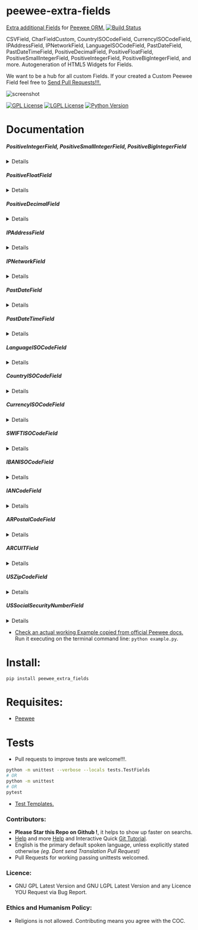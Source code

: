 # peewee-extra-fields

[Extra additional Fields](http://docs.peewee-orm.com/en/latest/peewee/models.html#creating-a-custom-field) for [Peewee ORM.](http://docs.peewee-orm.com) [![Build Status](https://travis-ci.org/juancarlospaco/peewee-extra-fields.svg?branch=master)](https://travis-ci.org/juancarlospaco/peewee-extra-fields)

CSVField, CharFieldCustom, CountryISOCodeField, CurrencyISOCodeField, IPAddressField, IPNetworkField, LanguageISOCodeField, PastDateField, PastDateTimeField, PositiveDecimalField, PositiveFloatField, PositiveSmallIntegerField, PositiveIntegerField, PositiveBigIntegerField, and more. Autogeneration of HTML5 Widgets for Fields.

We want to be a hub for all custom Fields. If your created a Custom Peewee Field feel free to [Send Pull Requests!!!.](https://github.com/juancarlospaco/peewee-extra-fields/compare)

![screenshot](https://source.unsplash.com/IClZBVw5W5A/800x400 "Illustrative Photo by https://unsplash.com/@toddquackenbush")

[![GPL License](http://img.shields.io/badge/license-GPL-blue.svg)](http://opensource.org/licenses/GPL-3.0)
[![LGPL License](http://img.shields.io/badge/license-LGPL-blue.svg)](http://opensource.org/licenses/LGPL-3.0)
[![Python Version](https://img.shields.io/badge/Python-3-brightgreen.svg)](http://python.org)


# Documentation

##### PositiveIntegerField, PositiveSmallIntegerField, PositiveBigIntegerField
<details>

`peewee_extra_fields.PositiveSmallIntegerField()`

`peewee_extra_fields.PositiveIntegerField()`

`peewee_extra_fields.PositiveBigIntegerField()`

**Description:** [`IntegerField`](http://docs.peewee-orm.com/en/latest/peewee/models.html#field-types-table) subclass but only accepts **Positive** values (>= 0).

**Arguments:** None (should take the same `*args` and `**kwargs` as `IntegerField`)

**Keyword Arguments:** None (should take the same `*args` and `**kwargs` as `IntegerField`).

**Returns:** `int`.

**Base Class:** `IntegerField`, `SmallIntegerField`, `BigIntegerField`.

**Type:** `<class 'type'>`.

**Source Code file:** https://github.com/juancarlospaco/peewee-extra-fields/blob/master/peewee_extra_fields.py

| State              | OS          | Description |
| ------------------ |:-----------:| -----------:|
| :white_check_mark: | **Linux**   | Works Ok    |
| :white_check_mark: | **Os X**    | Works Ok    |
| :white_check_mark: | **Windows** | Works Ok    |

**Usage Example:**

```python
>>> from peewee_extra_fields import PositiveIntegerField  # its the same with PositiveSmallIntegerField and PositiveBigIntegerField
>>> PositiveIntegerField().db_value(1)
1
>>> PositiveIntegerField().db_value(0)
0
>>> PositiveIntegerField().db_value(-1)
Traceback (most recent call last):
  File "<stdin>", line 1, in <module>

ValueError: PositiveIntegerField Value is not a Positive Integer (valid values must be Integers >=0): -1.

```
</details>


##### PositiveFloatField
<details>

`peewee_extra_fields.PositiveFloatField(round_by: int=None)`

**Description:** [`FloatField`](http://docs.peewee-orm.com/en/latest/peewee/models.html#field-types-table) subclass but only accepts **Positive** values (>= 0).
Optionally it can round Floats using Pythons `round()` with `round_by` integer argument.

**Arguments:**
- `round()` round `float` using Pythons `round()`, optional, defaults to `None`, integer type, positive value.

**Keyword Arguments:** None (should take the same `*args` and `**kwargs` as `FloatField`).

**Returns:** `float`.

**Base Class:** `FloatField`.

**Type:** `<class 'type'>`.

**Source Code file:** https://github.com/juancarlospaco/peewee-extra-fields/blob/master/peewee_extra_fields.py

| State              | OS          | Description |
| ------------------ |:-----------:| -----------:|
| :white_check_mark: | **Linux**   | Works Ok    |
| :white_check_mark: | **Os X**    | Works Ok    |
| :white_check_mark: | **Windows** | Works Ok    |

**Usage Example:**

```python
>>> from peewee_extra_fields import PositiveFloatField
>>> PositiveFloatField().db_value(1.0)
1.0
>>> PositiveFloatField().db_value(0.0)
0.0
>>> PositiveFloatField().db_value(-1.0)
Traceback (most recent call last):
  File "<stdin>", line 1, in <module>

ValueError: PositiveFloatField Value is not a Positive Float (valid values must be Floats >=0): -1.0.

>>> PositiveFloatField(round_by=2).db_value(1.123456789)
1.12
>>> PositiveFloatField(round_by=4).db_value(1.123456789)
1.1235
>>> PositiveFloatField(round_by=-2).db_value(1.123456789)
Traceback (most recent call last):
  File "<stdin>", line 1, in <module>

ValueError: PositiveFloatField 'round_by' argument is not a Non-Zero Positive Integer number (valid values must be Integers > 0): -2.

```
</details>


##### PositiveDecimalField
<details>

`peewee_extra_fields.PositiveDecimalField(round_by: int=None)`

**Description:** [`DecimalField`](http://docs.peewee-orm.com/en/latest/peewee/models.html#field-types-table) subclass but only accepts **Positive** values (>= 0).

**Arguments:**
- `round()` round `decimal.Decimal` using Pythons `Decimal().quantize().normalize()`, optional, defaults to `None`, integer type, positive value.

**Keyword Arguments:** None (should take the same `*args` and `**kwargs` as `DecimalField`).

**Returns:** `decimal.Decimal`.

**Base Class:** `DecimalField`.

**Type:** `<class 'type'>`.

**Source Code file:** https://github.com/juancarlospaco/peewee-extra-fields/blob/master/peewee_extra_fields.py

| State              | OS          | Description |
| ------------------ |:-----------:| -----------:|
| :white_check_mark: | **Linux**   | Works Ok    |
| :white_check_mark: | **Os X**    | Works Ok    |
| :white_check_mark: | **Windows** | Works Ok    |

**Usage Example:**

```python
>>> from peewee_extra_fields import PositiveDecimalField
>>> from decimal import Decimal
>>> PositiveDecimalField().db_value(Decimal("1.0"))
Decimal('1.0')
>>> PositiveDecimalField().db_value(Decimal("0.0"))
Decimal('0.0')
>>> PositiveDecimalField().db_value(Decimal("-1.0"))
Traceback (most recent call last):
  File "<stdin>", line 1, in <module>

ValueError: PositiveDecimalField Value is not a Positive Decimal (valid values must be Decimals >=0): -1.0.

>>> PositiveDecimalField(round_by=2).db_value(Decimal("1.123456789"))
Decimal('1.12')
>>> PositiveDecimalField(round_by=4).db_value(Decimal("1.123456789"))
Decimal('1.1235')
>>> PositiveDecimalField(round_by=-2).db_value(Decimal("1.123456789"))
Traceback (most recent call last):
  File "<stdin>", line 1, in <module>

ValueError: PositiveDecimalField 'round_by' argument is not a Non-Zero Positive Integer numbers (valid values must be Integers > 0): -2.

```
</details>


##### IPAddressField
<details>

`peewee_extra_fields.IPAddressField()`

**Description:** [`CharField`](http://docs.peewee-orm.com/en/latest/peewee/models.html#field-types-table) subclass but only accepts **IP Addresses** values (IPv4 & IPv6).

**Arguments:** None (should take the same `*args` and `**kwargs` as `CharField`).

**Keyword Arguments:** None (should take the same `*args` and `**kwargs` as `CharField`).

**Returns:** `IPv4Address` or `IPv6Address`.

**Base Class:** `CharField`.

**Type:** `<class 'type'>`.

**Source Code file:** https://github.com/juancarlospaco/peewee-extra-fields/blob/master/peewee_extra_fields.py

| State              | OS          | Description |
| ------------------ |:-----------:| -----------:|
| :white_check_mark: | **Linux**   | Works Ok    |
| :white_check_mark: | **Os X**    | Works Ok    |
| :white_check_mark: | **Windows** | Works Ok    |

**Usage Example:**

```python
>>> from peewee_extra_fields import IPAddressField
>>> IPAddressField().db_value("127.0.0.1")
'127.0.0.1'
>>> IPAddressField().db_value("::1")
'::1'
>>> IPAddressField().db_value("10.0.0.1")
'10.0.0.1'
>>> IPAddressField().db_value("10.0.256")
Traceback (most recent call last):
  File "<stdin>", line 1, in <module>

ValueError: IPAddressField Value string is not a Valid IP v4 or v6 Address (valid values must be a valid <class 'ipaddress.IPv4Address'>): 10.0.256 --> '10.0.256' does not appear to be an IPv4 or IPv6 address.

>>> IPAddressField().db_value("a.b.c")
Traceback (most recent call last):
  File "<stdin>", line 1, in <module>

ValueError: IPAddressField Value string is not a Valid IP v4 or v6 Address (valid values must be a valid <class 'ipaddress.IPv4Address'>): a.b.c --> 'a.b.c' does not appear to be an IPv4 or IPv6 address.

>>> IPAddressField().python_value("::1")
IPv6Address('::1')
>>> IPAddressField().python_value("172.16.0.1")
IPv4Address('172.16.0.1')
```
</details>



##### IPNetworkField
<details>

`peewee_extra_fields.IPNetworkField()`

**Description:** [`CharField`](http://docs.peewee-orm.com/en/latest/peewee/models.html#field-types-table) subclass but only accepts **IP Networks** values (IPv4 & IPv6).

**Arguments:** None (should take the same `*args` and `**kwargs` as `CharField`).

**Keyword Arguments:** None (should take the same `*args` and `**kwargs` as `CharField`).

**Returns:** `IPv4Network` or `IPv6Network`.

**Base Class:** `CharField`.

**Type:** `<class 'type'>`.

**Source Code file:** https://github.com/juancarlospaco/peewee-extra-fields/blob/master/peewee_extra_fields.py

| State              | OS          | Description |
| ------------------ |:-----------:| -----------:|
| :white_check_mark: | **Linux**   | Works Ok    |
| :white_check_mark: | **Os X**    | Works Ok    |
| :white_check_mark: | **Windows** | Works Ok    |

**Usage Example:**

```python
>>> from peewee_extra_fields import IPNetworkField
>>> IPNetworkField().db_value("10.0.0.0")
'10.0.0.0'
>>> IPNetworkField().db_value("10.0.0.0/23")
'10.0.0.0/23'
>>> IPNetworkField().db_value("256.0.0.0/23")
Traceback (most recent call last):
  File "<stdin>", line 1, in <module>

ValueError: IPNetworkField Value string is not a Valid IP v4 or v6 Network (valid values must be a valid <class 'ipaddress.IPv4Network'>): 256.0.0.0/23 --> '256.0.0.0/23' does not appear to be an IPv4 or IPv6 network.

>>> IPNetworkField().python_value("10.0.0.0/23")
IPv4Network('10.0.0.0/23')
```
</details>


##### PastDateField
<details>

`peewee_extra_fields.PastDateField()`

**Description:** [`DateField`](http://docs.peewee-orm.com/en/latest/peewee/models.html#field-types-table) subclass but only accepts dates **Not on the Future** values.
Past is Ok, Present is Ok, Future is Not Ok.
Most of times you need Dates on the Past, eg. your Birthday cant be in the Future.

This Field has an additional helper method for lazy devs:
`peewee_extra_fields.PastDateField().get_html_widget(clas: tuple=None, ids: str=None, required: bool=False)`
that will build and return a string with 1 HTML5 widget element fit for purpose for the possible values of the Field,
No CSS, No JS, Nothing Embed, just plain clear text HTML,
you can set the DOM Classes with `class` argument of `tuple` type, you can set the DOM ID with `ids` argument of `str` type,
you can set the DOM "required" with `required` argument of `bool` type, return type is always `str`,
it just returns an string does not affect the internals of the Field.

**Arguments:** None (should take the same `*args` and `**kwargs` as `IntegerField`).

**Keyword Arguments:** None (should take the same `*args` and `**kwargs` as `IntegerField`).

**Returns:** `date`.

**Base Class:** `DateField`.

**Type:** `<class 'type'>`.

**Source Code file:** https://github.com/juancarlospaco/peewee-extra-fields/blob/master/peewee_extra_fields.py

| State              | OS          | Description |
| ------------------ |:-----------:| -----------:|
| :white_check_mark: | **Linux**   | Works Ok    |
| :white_check_mark: | **Os X**    | Works Ok    |
| :white_check_mark: | **Windows** | Works Ok    |

**Usage Example:**

```python
>>> from peewee_extra_fields import PastDateField
>>> from datetime import date
>>> PastDateField().db_value(date(year=2010, month=1, day=1))
datetime.date(2010, 1, 1)
>>> PastDateField().db_value(date(year=2017, month=1, day=1))
datetime.date(2017, 1, 1)
>>> PastDateField().db_value(date(year=2020, month=1, day=1))
Traceback (most recent call last):
  File "<stdin>", line 1, in <module>

ValueError: PastDateField Dates Value is not in the Past (valid values must be in the Past): 2020-01-01.

>>> print(PastDateField().get_html_widget())
<input type="date" name="date"  max="2017-12-14">

```
</details>


##### PastDateTimeField
<details>

`peewee_extra_fields.PastDateTimeField()`

**Description:** [`DateTimeField`](http://docs.peewee-orm.com/en/latest/peewee/models.html#field-types-table) subclass but only accepts dates **Not on the Future** values.
Past is Ok, Present is Ok, Future is Not Ok.
Most of times you need DateTimes on the Past, eg. your Birthday cant be in the Future.

This Field has an additional helper method for lazy devs:
`peewee_extra_fields.PastDateTimeField().get_html_widget(clas: tuple=None, ids: str=None, required: bool=False)`
that will build and return a string with 1 HTML5 widget element fit for purpose for the possible values of the Field,
No CSS, No JS, Nothing Embed, just plain clear text HTML,
you can set the DOM Classes with `class` argument of `tuple` type, you can set the DOM ID with `ids` argument of `str` type,
you can set the DOM "required" with `required` argument of `bool` type, return type is always `str`,
it just returns an string does not affect the internals of the Field.

**Arguments:** None (should take the same `*args` and `**kwargs` as `DateTimeField`).

**Keyword Arguments:** None (should take the same `*args` and `**kwargs` as `DateTimeField`).

**Returns:** `datetime`.

**Base Class:** `DateTimeField`.

**Type:** `<class 'type'>`.

**Source Code file:** https://github.com/juancarlospaco/peewee-extra-fields/blob/master/peewee_extra_fields.py

| State              | OS          | Description |
| ------------------ |:-----------:| -----------:|
| :white_check_mark: | **Linux**   | Works Ok    |
| :white_check_mark: | **Os X**    | Works Ok    |
| :white_check_mark: | **Windows** | Works Ok    |

**Usage Example:**

```python
>>> from peewee_extra_fields import PastDateTimeField
>>> from datetime import datetime
>>> PastDateTimeField().db_value(datetime(year=2010, month=1, day=1))
datetime.datetime(2010, 1, 1, 0, 0)
>>> PastDateTimeField().db_value(datetime(year=2017, month=1, day=1))
datetime.datetime(2017, 1, 1, 0, 0)
>>> PastDateTimeField().db_value(datetime(year=2020, month=1, day=1))
Traceback (most recent call last):
  File "<stdin>", line 1, in <module>

ValueError: PastDateTimeField Dates & Times Value is not in the Past (valid values must be in the Past): 2020-01-01 00:00:00.

>>> print(PastDateTimeField().get_html_widget())
<input type="datetime-local" name="datetime" max="2017-12-14T04:40">

```
</details>



##### LanguageISOCodeField
<details>

`peewee_extra_fields.LanguageISOCodeField()`

**Description:** [`FixedCharField`](http://docs.peewee-orm.com/en/latest/peewee/models.html#field-types-table) subclass but only accepts **Language ISO Code** values (ISO-639_1).
Uses hardcoded `max_length = 2`.

This Field has an additional helper method for lazy devs:
`peewee_extra_fields.LanguageISOCodeField().get_html_widget(clas: tuple=None, ids: str=None, required: bool=False)`
that will build and return a string with 1 HTML5 widget element fit for purpose for the possible values of the Field,
No CSS, No JS, Nothing Embed, just plain clear text HTML,
you can set the DOM Classes with `class` argument of `tuple` type, you can set the DOM ID with `ids` argument of `str` type,
you can set the DOM "required" with `required` argument of `bool` type, return type is always `str`,
it just returns an string does not affect the internals of the Field.

**Arguments:** None (should take the same `*args` and `**kwargs` as `FixedCharField`).

**Keyword Arguments:** None (should take the same `*args` and `**kwargs` as `FixedCharField`).

**Returns:** `collections.namedtuple`.

**Base Class:** `FixedCharField`.

**Type:** `<class 'type'>`.

**Source Code file:** https://github.com/juancarlospaco/peewee-extra-fields/blob/master/peewee_extra_fields.py

| State              | OS          | Description |
| ------------------ |:-----------:| -----------:|
| :white_check_mark: | **Linux**   | Works Ok    |
| :white_check_mark: | **Os X**    | Works Ok    |
| :white_check_mark: | **Windows** | Works Ok    |

**Usage Example:**

```python
>>> from peewee_extra_fields import LanguageISOCodeField
>>> LanguageISOCodeField().db_value("en")
'en'
>>> LanguageISOCodeField().db_value("es")
'es'
>>> LanguageISOCodeField().python_value("es")
LanguageISO639(code='es', name='Spanish')
>>> LanguageISOCodeField().python_value("en")
LanguageISO639(code='en', name='English')
>>> LanguageISOCodeField().db_value("not valid")
Traceback (most recent call last):
  File "<stdin>", line 1, in <module>

ValueError: LanguageISOCodeField Value is 9 Characters long instead of 2 Characters long (valid values must be ISO-639_1 Language Codes): not valid.

>>> LanguageISOCodeField().db_value("xx")
Traceback (most recent call last):
  File "<stdin>", line 1, in <module>

ValueError: LanguageISOCodeField Value is not an ISO-639_1 Standard Language Code of 2 Characters long (valid values must be ISO-639_1 Language Codes): xx.

>>> print(LanguageISOCodeField().get_html_widget())
<select name="language" >
    <option selected disabled value=""></option>
    <option value="aa">(AA) Afar (afaraf)</option>
    <option value="af">(AF) Afrikaans (afrikaans)</option>
    <option value="ak">(AK) Akan (akan)</option>
#    . . . All the other ISO-639 Languages here on several HTML option elements autogenerated for you . . .  
    <option value="xh">(XH) Xhosa (isixhosa)</option>
    <option value="zu">(ZU) Zulu (isizulu)</option>
</select>

```
</details>


##### CountryISOCodeField
<details>

`peewee_extra_fields.CountryISOCodeField()`

**Description:** [`SmallIntegerField`](http://docs.peewee-orm.com/en/latest/peewee/models.html#field-types-table) subclass only accepts **Country ISO Code** string values.

It converts the 2-Characters Country ISO Code to integer Country ISO Code,
saves to Database the SmallInt, when reading from Database, reverts back,
small integer Country ISO Code to 2-Characters string Country ISO Code.

Returns 1 namedtuple with iso3166_a3, iso3166_numeric, capital, continent,
currency_code, currency_name, geoname_id, is_developed, is_independent,
languages, name, name_human, phone_code, timezones and tld.

This always stores only small positive Integer numbers of 3 digits max,
that maps 1-to-1 to 2-Characters string Country Codes, according to ISO.

Small integer is always faster than varchar or text in every aspect.

This Field has an additional helper method for lazy devs:
`peewee_extra_fields.CountryISOCodeField().get_html_widget(clas: tuple=None, ids: str=None, required: bool=False)`
that will build and return a string with 1 HTML5 widget element fit for purpose for the possible values of the Field,
No CSS, No JS, Nothing Embed, just plain clear text HTML,
you can set the DOM Classes with `class` argument of `tuple` type, you can set the DOM ID with `ids` argument of `str` type,
you can set the DOM "required" with `required` argument of `bool` type, return type is always `str`,
it just returns an string does not affect the internals of the Field.

**Arguments:** None (should take the same `*args` and `**kwargs` as `SmallIntegerField`).

**Keyword Arguments:** None (should take the same `*args` and `**kwargs` as `SmallIntegerField`).

**Returns:** `collections.namedtuple`.

**Base Class:** `SmallIntegerField`.

**Type:** `<class 'type'>`.

**Source Code file:** https://github.com/juancarlospaco/peewee-extra-fields/blob/master/peewee_extra_fields.py

| State              | OS          | Description |
| ------------------ |:-----------:| -----------:|
| :white_check_mark: | **Linux**   | Works Ok    |
| :white_check_mark: | **Os X**    | Works Ok    |
| :white_check_mark: | **Windows** | Works Ok    |

**Usage Example:**

```python
>>> from peewee_extra_fields import CountryISOCodeField
>>> CountryISOCodeField().db_value("ar")
32
>>> CountryISOCodeField().python_value(32)
CountryISO3166(iso3166_a3='ARG', iso3166_numeric=32, capital='Buenos Aires', continent='Americas', currency_code='ARS', currency_name='Argentine Peso', geoname_id=3865483, is_developed=False, is_independent=True, languages=['es-AR', 'en', 'it', 'de', 'fr', 'gn'], name='Argentina', name_human='The Argentine Republic', phone_code='54', timezones=['america/argentina/buenos_aires', 'america/argentina/cordoba', 'america/argentina/jujuy', 'america/argentina/tucuman', 'america/argentina/catamarca', 'america/argentina/la_rioja', 'america/argentina/san_juan', 'america/argentina/mendoza', 'america/argentina/rio_gallegos', 'america/argentina/ushuaia'], tld='.ar')
>>> CountryISOCodeField().db_value("xx")
Traceback (most recent call last):
  File "<stdin>", line 1, in <module>

ValueError: CountryISOCodeField Value is not an ISO-3166 Standard Country Code of 2 Characters long (valid values must be ISO-3166 Country Codes): xx.

>>> print(CountryISOCodeField().get_html_widget())
<select name="country" >
    <option selected disabled value=""></option>
    <option value="ad" data-iso3166numeric="20"  data-iso3166a3="and">(AD) Andorra</option>
    <option value="ae" data-iso3166numeric="784" data-iso3166a3="are">(AE) United Arab Emirates</option>
    <option value="af" data-iso3166numeric="4"   data-iso3166a3="afg">(AF) Afghanistan</option>
#    . . . All the other ISO-3166 Countries here on several HTML option elements autogenerated for you . . .
    <option value="za" data-iso3166numeric="710" data-iso3166a3="zaf">(ZA) South Africa</option>
    <option value="zm" data-iso3166numeric="894" data-iso3166a3="zmb">(ZM) Zambia</option>
    <option value="zw" data-iso3166numeric="716" data-iso3166a3="zwe">(ZW) Zimbabwe</option>
</select>

```
</details>


##### CurrencyISOCodeField
<details>

`peewee_extra_fields.CurrencyISOCodeField()`

**Description:** [`SmallIntegerField`](http://docs.peewee-orm.com/en/latest/peewee/models.html#field-types-table) subclass only accepts **Currency ISO Code** values.

It converts 3-Characters Currency ISO Code to integer Currency ISO Code,
saves to Database the SmallInt, when reading from Database, reverts back,
small integer Currency ISO Code to 3-Characters string Currency ISO Code.

Returns 1 namedtuple with code, name, iso4217_numeric.

This always stores only small positive Integer numbers of 3 digits max,
that maps 1-to-1 to 3-Characters string Currency Codes, according to ISO.

Small integer is always faster than varchar or text in every aspect.

This Field has an additional helper method for lazy devs:
`peewee_extra_fields.CurrencyISOCodeField().get_html_widget(clas: tuple=None, ids: str=None, required: bool=False)`
that will build and return a string with 1 HTML5 widget element fit for purpose for the possible values of the Field,
No CSS, No JS, Nothing Embed, just plain clear text HTML,
you can set the DOM Classes with `class` argument of `tuple` type, you can set the DOM ID with `ids` argument of `str` type,
you can set the DOM "required" with `required` argument of `bool` type, return type is always `str`,
it just returns an string does not affect the internals of the Field.

**Arguments:** None (should take the same `*args` and `**kwargs` as `SmallIntegerField`).

**Keyword Arguments:** None (should take the same `*args` and `**kwargs` as `SmallIntegerField`).

**Returns:** `collections.namedtuple`.

**Base Class:** `SmallIntegerField`.

**Type:** `<class 'type'>`.

**Source Code file:** https://github.com/juancarlospaco/peewee-extra-fields/blob/master/peewee_extra_fields.py

| State              | OS          | Description |
| ------------------ |:-----------:| -----------:|
| :white_check_mark: | **Linux**   | Works Ok    |
| :white_check_mark: | **Os X**    | Works Ok    |
| :white_check_mark: | **Windows** | Works Ok    |

**Usage Example:**

```python
>>> from peewee_extra_fields import CurrencyISOCodeField
>>> CurrencyISOCodeField().db_value("usd")
840
>>> CurrencyISOCodeField().python_value(840)
CurrencyISO4217(code='usd', name='United States Dollar', iso4217_numeric=840)
>>> CurrencyISOCodeField().db_value("not valid")
Traceback (most recent call last):
  File "<stdin>", line 1, in <module>

ValueError: CurrencyISOCodeField Value is 9 Characters long instead of 3 Characters long (valid values must be ISO-4217 Currency Codes): not valid.

>>> CurrencyISOCodeField().db_value("lol")
Traceback (most recent call last):
  File "<stdin>", line 1, in <module>

ValueError: CurrencyISOCodeField Value is not an ISO-4217 Standard Currency Code of 3 Characters long (valid values must be ISO-4217 Currency Codes): lol.

>>> print(CurrencyISOCodeField().get_html_widget())
<select name="currency" >
    <option selected disabled value=""></option>
    <option value="aed" data-iso4217numeric="784">(AED) United Arab Emirates Dirham</option>
    <option value="afn" data-iso4217numeric="971">(AFN) Afghan Afghani</option>
    <option value="all" data-iso4217numeric="8"  >(ALL) Albanian Lek</option>
#    . . . All the other ISO-4217 Currencies here on several HTML option elements autogenerated for you . . .
    <option value="zar" data-iso4217numeric="710">(ZAR) South African Rand</option>
    <option value="zmw" data-iso4217numeric="967">(ZMW) Zambian Kwacha</option>
    <option value="zwl" data-iso4217numeric="932">(ZWL) Zimbabwean Dollar</option>
</select>

```
</details>


##### SWIFTISOCodeField
<details>

`peewee_extra_fields.SWIFTISOCodeField()`

**Description:** [`CharField`](http://docs.peewee-orm.com/en/latest/peewee/models.html#field-types-table) subclass but only accepts **SWIFT-Codes ISO-9362** values (SWIFT Business Identifier Code BIC ISO-9362:2014, AKA SWIFT).

Has a hardcoded `max_length = 11` according to ISO-9362 Standard.

`country_code` must be a valid ISO-3166 country code according to ISO-9362 Standard.

`branch_code` can be a `str` or `None` according to ISO-9362 Standard.

This code is also known as: SWIFT-BIC, BIC code, SWIFT ID, SWIFT code or ISO-9362.

Returns a `collections.namedtuple` with `bank_code`, `country_code`, `location_code`, `branch_code`, `swift`.

**Arguments:** None (should take the same `*args` and `**kwargs` as `CharField`)

**Keyword Arguments:** None (should take the same `*args` and `**kwargs` as `CharField`).

**Returns:** `collections.namedtuple`.

**Base Class:** `CharField`.

**Type:** `<class 'type'>`.

**Source Code file:** https://github.com/juancarlospaco/peewee-extra-fields/blob/master/peewee_extra_fields.py

| State              | OS          | Description |
| ------------------ |:-----------:| -----------:|
| :white_check_mark: | **Linux**   | Works Ok    |
| :white_check_mark: | **Os X**    | Works Ok    |
| :white_check_mark: | **Windows** | Works Ok    |

**Usage Example:**

```python
>>> from peewee_extra_fields import SWIFTISOCodeField  
>>> SWIFTISOCodeField().python_value("DEUTDEFF")
SWIFTCodeISO9362(bank_code='DEUT', country_code='DE', location_code='FF', branch_code=None, swift='DEUTDEFF')

>>> SWIFTISOCodeField().python_value("NEDSZAJJ")
SWIFTCodeISO9362(bank_code='NEDS', country_code='ZA', location_code='JJ', branch_code=None, swift='NEDSZAJJ')

>>> SWIFTISOCodeField().python_value("DABADKKK")
SWIFTCodeISO9362(bank_code='DABA', country_code='DK', location_code='KK', branch_code=None, swift='DABADKKK')

>>> SWIFTISOCodeField().python_value("UNCRITMM")
SWIFTCodeISO9362(bank_code='UNCR', country_code='IT', location_code='MM', branch_code=None, swift='UNCRITMM')

>>> SWIFTISOCodeField().db_value("")
Traceback (most recent call last):
  File "<stdin>", line 1, in <module>

ValueError: SWIFTISOCodeField Value string is not a Valid SWIFT-Code ISO-9362:2014 (valid values must not be an Empty String): "".

>>> SWIFTISOCodeField().db_value("None")
Traceback (most recent call last):
  File "<stdin>", line 1, in <module>

ValueError: SWIFTISOCodeField Value string is not a Valid SWIFT-Code ISO-9362:2014 (valid values must be a valid SWIFT-Code of 8 or 11 characters long): NONE.

```
</details>


##### IBANISOCodeField
<details>

`peewee_extra_fields.IBANISOCodeField()`

**Description:** [`CharField`](http://docs.peewee-orm.com/en/latest/peewee/models.html#field-types-table) subclass but only accepts **IBAN-Codes ISO 13616:2007** values (International Bank Account Number (IBAN).

Has a hardcoded `max_length = 34` according to ISO-13616 Standard.

`country_code` must be a valid ISO-3166 country code according to ISO-13616 Standard.

Returns a `collections.namedtuple` with `country_code`, `checksum`, `bban`, `iban_pretty`, `iban`.

**Arguments:** None (should take the same `*args` and `**kwargs` as `CharField`)

**Keyword Arguments:** None (should take the same `*args` and `**kwargs` as `CharField`).

**Returns:** `collections.namedtuple`.

**Base Class:** `CharField`.

**Type:** `<class 'type'>`.

**Source Code file:** https://github.com/juancarlospaco/peewee-extra-fields/blob/master/peewee_extra_fields.py

| State              | OS          | Description |
| ------------------ |:-----------:| -----------:|
| :white_check_mark: | **Linux**   | Works Ok    |
| :white_check_mark: | **Os X**    | Works Ok    |
| :white_check_mark: | **Windows** | Works Ok    |

**Usage Example:**

```python
>>> from peewee_extra_fields import IBANISOCodeField  
>>> IBANISOCodeField().db_value("DE44 5001 0517 5407 3249 31")
'DE44500105175407324931'

>>> IBANISOCodeField().python_value("DE44 5001 0517 5407 3249 31")
SWIFTCodeISO9362(country_code='DE', check_code='44', bban='500105175407324931', iban_pretty='DE44 5001 0517 5407 3249 31', iban='DE44500105175407324931')

>>> IBANISOCodeField().python_value("GB29 NWBK 6016 1331 9268 19")
SWIFTCodeISO9362(country_code='GB', check_code='29', bban='NWBK60161331926819', iban_pretty='GB29 NWBK 6016 1331 9268 19', iban='GB29NWBK60161331926819')

>>> IBANISOCodeField().python_value("SA03 8000 0000 6080 1016 7519")
SWIFTCodeISO9362(country_code='SA', check_code='03', bban='80000000608010167519', iban_pretty='SA03 8000 0000 6080 1016 7519', iban='SA0380000000608010167519')

>>> IBANISOCodeField().python_value("CH93 0076 2011 6238 5295 7")
SWIFTCodeISO9362(country_code='CH', check_code='93', bban='00762011623852957', iban_pretty='CH93 0076 2011 6238 5295 7', iban='CH9300762011623852957')
>>> IBANISOCodeField().python_value("GB82 WEST 1234 5698 7654 32")
SWIFTCodeISO9362(country_code='GB', check_code='82', bban='WEST12345698765432', iban_pretty='GB82 WEST 1234 5698 7654 32', iban='GB82WEST12345698765432')

>>> IBANISOCodeField().db_value("DEzz 5001 0517 5407 3249 31")
Traceback (most recent call last):
  File "<stdin>", line 1, in <module>

ValueError: IBANISOCodeField Value string is not a Valid IBAN-Code ISO-13616:2007 (valid values must be a valid IBAN-Code, must contain a Valid IBAN CheckSum Digit): DEZZ500105175407324931 -> zz.

>>> IBANISOCodeField().db_value("DE00 5001 0517 5407 3249 31")
Traceback (most recent call last):
  File "<stdin>", line 1, in <module>

ValueError: IBANISOCodeField Value string is not a Valid IBAN-Code ISO-13616:2007 (valid values must have a valid IBAN CheckSum digits): DE00500105175407324931 -> 00.

>>> IBANISOCodeField().db_value("")
Traceback (most recent call last):
  File "<stdin>", line 1, in <module>

ValueError: IBANISOCodeField Value string is not a Valid IBAN-Code ISO-13616:2007 (valid values must not be an Empty String): "".

>>> IBANISOCodeField().db_value("DE00 5001 0517 5407 3249 3100 0000 0000 0000")
Traceback (most recent call last):
  File "<stdin>", line 1, in <module>

ValueError: IBANISOCodeField Value string is not a Valid IBAN-Code ISO-13616:2007 (valid values must be a valid IBAN-Code ISO-13616 of 34 characters max): DE0050010517540732493100000000000000.

```
</details>


##### IANCodeField
<details>

`peewee_extra_fields.IANCodeField()`

**Description:** [`CharField`](http://docs.peewee-orm.com/en/latest/peewee/models.html#field-types-table) subclass but only accepts **IAN Codes** values, International Article Number (AKA European Article Number or EAN or IAN).

Has a hardcoded `max_length = 13` according to Wikipedia.

Notice this is not an ISO Standard, if you work with this codes, any improvement is welcome.

CheckSum for 8 to 13 IAN-Codes only.

**Arguments:** None (should take the same `*args` and `**kwargs` as `CharField`)

**Keyword Arguments:** None (should take the same `*args` and `**kwargs` as `CharField`).

**Returns:** `str`.

**Base Class:** `CharField`.

**Type:** `<class 'type'>`.

**Source Code file:** https://github.com/juancarlospaco/peewee-extra-fields/blob/master/peewee_extra_fields.py

| State              | OS          | Description |
| ------------------ |:-----------:| -----------:|
| :white_check_mark: | **Linux**   | Works Ok    |
| :white_check_mark: | **Os X**    | Works Ok    |
| :white_check_mark: | **Windows** | Works Ok    |

**Usage Example:**

```python
>>> from peewee_extra_fields import IANCodeField  
>>> IANCodeField().db_value("5901234123457")
'5901234123457'

>>> IANCodeField().db_value("4012345123456")
'4012345123456'

>>> IANCodeField().db_value("")
Traceback (most recent call last):
  File "<stdin>", line 1, in <module>

ValueError: IANCodeField Value string is not a Valid International Article Number (IAN) (valid values must not be an Empty String): "".

>>> IANCodeField().db_value("1234567896765756756")
Traceback (most recent call last):
  File "<stdin>", line 1, in <module>

ValueError: IANCodeField Value string is not a Valid International Article Number (IAN) (valid values must be a valid IAN of 13 characters max): 1234567896765756756.

>>> IANCodeField().db_value("1234567890")
Traceback (most recent call last):
  File "<stdin>", line 1, in <module>

ValueError: IANCodeField Value string is not a Valid International Article Number IAN 8~13 Characters (valid values must have a valid IAN CheckSum int): 1234567890.

```
</details>


##### ARPostalCodeField
<details>

`peewee_extra_fields.ARPostalCodeField()`

**Description:** [`CharField`](http://docs.peewee-orm.com/en/latest/peewee/models.html#field-types-table) subclass but only accepts **Argentine Postal Codes** (old & new).

This Field has an additional helper method for lazy devs:
`peewee_extra_fields.ARPostalCodeField().get_html_widget(clas: tuple=None, ids: str=None, required: bool=False)`
that will build and return a string with 1 HTML5 widget element fit for purpose for the possible values of the Field,
No CSS, No JS, Nothing Embed, just plain clear text HTML,
you can set the DOM Classes with `class` argument of `tuple` type, you can set the DOM ID with `ids` argument of `str` type,
you can set the DOM "required" with `required` argument of `bool` type, return type is always `str`,
it just returns an string does not affect the internals of the Field.

**Arguments:** None (should take the same `*args` and `**kwargs` as `CharField`).

**Keyword Arguments:** None (should take the same `*args` and `**kwargs` as `CharField`).

**Returns:** `str`.

**Base Class:** `CharField`.

**Type:** `<class 'type'>`.

**Source Code file:** https://github.com/juancarlospaco/peewee-extra-fields/blob/master/peewee_extra_fields.py

| State              | OS          | Description |
| ------------------ |:-----------:| -----------:|
| :white_check_mark: | **Linux**   | Works Ok    |
| :white_check_mark: | **Os X**    | Works Ok    |
| :white_check_mark: | **Windows** | Works Ok    |

**Usage Example:**

```python
>>> from peewee_extra_fields import ARPostalCodeField
>>> ARPostalCodeField().db_value("2804")
'2804'
>>> ARPostalCodeField().db_value("666")
Traceback (most recent call last):
  File "<stdin>", line 1, in <module>

ValueError: ARPostalCodeField Value is not a valid Argentine Postal Code (old & new) string of 4 to 8 characters long: 666.

>>> print(ARPostalCodeField().get_html_widget())
<input type="text" name="postal-code"  placeholder="Codigo Postal Argentino" minlength="4" maxlength="8" size="8">

```
</details>


##### ARCUITField
<details>

`peewee_extra_fields.ARCUITField()`

**Description:** [`CharField`](http://docs.peewee-orm.com/en/latest/peewee/models.html#field-types-table) subclass but only accepts **Argentine CUIT**, also it can extract DNI from CUIT.

This Field has an additional helper method for lazy devs:
`peewee_extra_fields.ARCUITField().get_html_widget(clas: tuple=None, ids: str=None, required: bool=False)`
that will build and return a string with 1 HTML5 widget element fit for purpose for the possible values of the Field,
No CSS, No JS, Nothing Embed, just plain clear text HTML,
you can set the DOM Classes with `class` argument of `tuple` type, you can set the DOM ID with `ids` argument of `str` type,
you can set the DOM "required" with `required` argument of `bool` type, return type is always `str`,
it just returns an string does not affect the internals of the Field.

**Arguments:** None (should take the same `*args` and `**kwargs` as `CharField`).

**Keyword Arguments:** None (should take the same `*args` and `**kwargs` as `CharField`).

**Returns:** `str`.

**Base Class:** `CharField`.

**Type:** `<class 'type'>`.

**Source Code file:** https://github.com/juancarlospaco/peewee-extra-fields/blob/master/peewee_extra_fields.py

| State              | OS          | Description |
| ------------------ |:-----------:| -----------:|
| :white_check_mark: | **Linux**   | Works Ok    |
| :white_check_mark: | **Os X**    | Works Ok    |
| :white_check_mark: | **Windows** | Works Ok    |

**Usage Example:**

```python
>>> from peewee_extra_fields import ARCUITField
>>> ARCUITField().db_value("20-30999666-6")
'20309996666'
>>> ARCUITField().db_value("20309996666")
'20309996666'
>>> ARCUITField().cuit2dni("20-30999666-6")
30999666
>>> ARCUITField().db_value("20-30999-6")
Traceback (most recent call last):
  File "<stdin>", line 1, in <module>

ValueError: ARCUITField Value is not a valid Argentine CUIT Code string of 11 to 13 characters long: 20-30999-6.

>>> print(ARCUITField().get_html_widget())
<input type="text" name="cuit" placeholder="CUIT Argentino" minlength="10" maxlength="13" size="13">

```
</details>


##### USZipCodeField
<details>

`peewee_extra_fields.USZipCodeField()`

**Description:** [`CharField`](http://docs.peewee-orm.com/en/latest/peewee/models.html#field-types-table) subclass but only accepts **US ZIP Codes** (XXXXX or XXXXX-XXXX).

**Arguments:** None (should take the same `*args` and `**kwargs` as `CharField`).

**Keyword Arguments:** None (should take the same `*args` and `**kwargs` as `CharField`).

**Returns:** `str`.

**Base Class:** `CharField`.

**Type:** `<class 'type'>`.

**Source Code file:** https://github.com/juancarlospaco/peewee-extra-fields/blob/master/peewee_extra_fields.py

| State              | OS          | Description |
| ------------------ |:-----------:| -----------:|
| :white_check_mark: | **Linux**   | Works Ok    |
| :white_check_mark: | **Os X**    | Works Ok    |
| :white_check_mark: | **Windows** | Works Ok    |

**Usage Example:**

```python
>>> from peewee_extra_fields import USZipCodeField
>>> USZipCodeField().db_value("20521-9000")
'20521-9000'

>>> USZipCodeField().db_value("99750-0077")
'99750-0077'

>>> USZipCodeField().db_value("12201-7050")
'12201-7050'

>>> USZipCodeField().db_value("")
Traceback (most recent call last):
 File "<stdin>", line 1, in <module>

ValueError: USZipCodeField Value is not a valid USA ZIP Codes (XXXXX or XXXXX-XXXX) string from 5 to 10 characters long (valid values must match a Regex "^\d{5}(?:-\d{4})?$"): "".

>>> USZipCodeField().db_value("1")
Traceback (most recent call last):
 File "<stdin>", line 1, in <module>

ValueError: USZipCodeField Value is not a valid USA ZIP Codes (XXXXX or XXXXX-XXXX) string from 5 to 10 characters long (valid values must match a Regex "^\d{5}(?:-\d{4})?$"): 1.

>>> USZipCodeField().db_value("20521-90000")
Traceback (most recent call last):
 File "<stdin>", line 1, in <module>

ValueError: USZipCodeField Value is not a valid USA ZIP Codes (XXXXX or XXXXX-XXXX) string from 5 to 10 characters long (valid values must match a Regex "^\d{5}(?:-\d{4})?$"): 20521-90000.

```
</details>


##### USSocialSecurityNumberField
<details>

`peewee_extra_fields.USSocialSecurityNumberField()`

**Description:** [`FixedCharField`](http://docs.peewee-orm.com/en/latest/peewee/models.html#field-types-table) subclass but only accepts **U.S.A. Social Security Numbers** (XXX-XX-XXXX format).
Has a hardcoded `max_length = 11`.
Returns a `namedtuple` with `ssn`, `area`, `group`, `serial`.

Checks that values conforms to the `XXX-XX-XXXX` format.

Area, Group, Serial must not be all Zeroes.

Group must not be `"666"`.

Must not be in the "promotional block" `987-65-4320` ~ `987-65-4329`.

**Arguments:** None (should take the same `*args` and `**kwargs` as `FixedCharField`).

**Keyword Arguments:** None (should take the same `*args` and `**kwargs` as `FixedCharField`).

**Returns:** `collections.namedtuple`.

**Base Class:** `FixedCharField`.

**Type:** `<class 'type'>`.

**Source Code file:** https://github.com/juancarlospaco/peewee-extra-fields/blob/master/peewee_extra_fields.py

| State              | OS          | Description |
| ------------------ |:-----------:| -----------:|
| :white_check_mark: | **Linux**   | Works Ok    |
| :white_check_mark: | **Os X**    | Works Ok    |
| :white_check_mark: | **Windows** | Works Ok    |

**Usage Example:**

```python
>>> from peewee_extra_fields import USSocialSecurityNumberField
>>> USSocialSecurityNumberField().db_value("205-21-9000")
'205-21-9000'

>>> USSocialSecurityNumberField().python_value("205-21-9000")
USSocialSecurityNumber(ssn='205-21-9000', area=205, group=21, serial=9000)

>>> USSocialSecurityNumberField().db_value("205-21-90")
Traceback (most recent call last):
  File "<stdin>", line 1, in <module>

ValueError: USSocialSecurityNumberField Value is not a valid U.S.A. Social Security Number string (XXX-XX-XXXX format) (valid Social Security Number values be a must match a Regex '^(?P<area>\\d{3})[-\\ ]?(?P<group>\\d{2})[-\\ ]?(?P<sri>\\d{4})$'): 205-21-90 -> None.

In [7]: USSocialSecurityNumberField().db_value("")
Traceback (most recent call last):
  File "<stdin>", line 1, in <module>

ValueError: USSocialSecurityNumberField Value is not a valid U.S.A. Social Security Number string (XXX-XX-XXXX format) (valid Social Security Number values be a must match a Regex '^(?P<area>\\d{3})[-\\ ]?(?P<group>\\d{2})[-\\ ]?(?P<sri>\\d{4})$'):  -> None.

In [8]: USSocialSecurityNumberField().db_value("1")
Traceback (most recent call last):
  File "<stdin>", line 1, in <module>

ValueError: USSocialSecurityNumberField Value is not a valid U.S.A. Social Security Number string (XXX-XX-XXXX format) (valid Social Security Number values be a must match a Regex '^(?P<area>\\d{3})[-\\ ]?(?P<group>\\d{2})[-\\ ]?(?P<sri>\\d{4})$'): 1 -> None.

```
</details>


- [Check an actual working Example copied from official Peewee docs.](https://github.com/juancarlospaco/peewee-extra-fields/blob/master/example.py) Run it executing on the terminal command line: `python example.py`.


# Install:

```
pip install peewee_extra_fields
```


# Requisites:

- [Peewee](http://docs.peewee-orm.com)


# Tests

- Pull requests to improve tests are welcome!!!.

```bash
python -m unittest --verbose --locals tests.TestFields
# OR
python -m unittest
# OR
pytest
```

- [Test Templates.](https://gist.github.com/juancarlospaco/040fbe326631e638f2a540fe8c1f2092)


### Contributors:

- **Please Star this Repo on Github !**, it helps to show up faster on searchs.
- [Help](https://help.github.com/articles/using-pull-requests) and more [Help](https://help.github.com/articles/fork-a-repo) and Interactive Quick [Git Tutorial](https://try.github.io).
- English is the primary default spoken language, unless explicitly stated otherwise *(eg. Dont send Translation Pull Request)*
- Pull Requests for working passing unittests welcomed.


### Licence:

- GNU GPL Latest Version and GNU LGPL Latest Version and any Licence YOU Request via Bug Report.


### Ethics and Humanism Policy:

- Religions is not allowed. Contributing means you agree with the COC.

